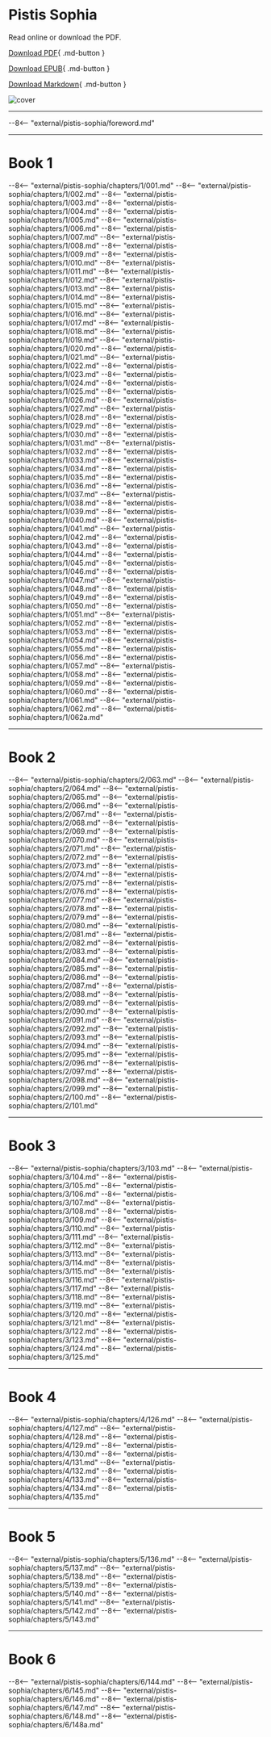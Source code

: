 # Pistis Sophia

Read online or download the PDF.

[Download PDF](downloads/pistis-sophia.pdf){ .md-button }

[Download EPUB](downloads/pistis-sophia.epub){ .md-button }

[Download Markdown](downloads/pistis-sophia.md){ .md-button }

![cover](downloads/cover.png)

---

--8<-- "external/pistis-sophia/foreword.md"

---

# Book 1

--8<-- "external/pistis-sophia/chapters/1/001.md"
--8<-- "external/pistis-sophia/chapters/1/002.md"
--8<-- "external/pistis-sophia/chapters/1/003.md"
--8<-- "external/pistis-sophia/chapters/1/004.md"
--8<-- "external/pistis-sophia/chapters/1/005.md"
--8<-- "external/pistis-sophia/chapters/1/006.md"
--8<-- "external/pistis-sophia/chapters/1/007.md"
--8<-- "external/pistis-sophia/chapters/1/008.md"
--8<-- "external/pistis-sophia/chapters/1/009.md"
--8<-- "external/pistis-sophia/chapters/1/010.md"
--8<-- "external/pistis-sophia/chapters/1/011.md"
--8<-- "external/pistis-sophia/chapters/1/012.md"
--8<-- "external/pistis-sophia/chapters/1/013.md"
--8<-- "external/pistis-sophia/chapters/1/014.md"
--8<-- "external/pistis-sophia/chapters/1/015.md"
--8<-- "external/pistis-sophia/chapters/1/016.md"
--8<-- "external/pistis-sophia/chapters/1/017.md"
--8<-- "external/pistis-sophia/chapters/1/018.md"
--8<-- "external/pistis-sophia/chapters/1/019.md"
--8<-- "external/pistis-sophia/chapters/1/020.md"
--8<-- "external/pistis-sophia/chapters/1/021.md"
--8<-- "external/pistis-sophia/chapters/1/022.md"
--8<-- "external/pistis-sophia/chapters/1/023.md"
--8<-- "external/pistis-sophia/chapters/1/024.md"
--8<-- "external/pistis-sophia/chapters/1/025.md"
--8<-- "external/pistis-sophia/chapters/1/026.md"
--8<-- "external/pistis-sophia/chapters/1/027.md"
--8<-- "external/pistis-sophia/chapters/1/028.md"
--8<-- "external/pistis-sophia/chapters/1/029.md"
--8<-- "external/pistis-sophia/chapters/1/030.md"
--8<-- "external/pistis-sophia/chapters/1/031.md"
--8<-- "external/pistis-sophia/chapters/1/032.md"
--8<-- "external/pistis-sophia/chapters/1/033.md"
--8<-- "external/pistis-sophia/chapters/1/034.md"
--8<-- "external/pistis-sophia/chapters/1/035.md"
--8<-- "external/pistis-sophia/chapters/1/036.md"
--8<-- "external/pistis-sophia/chapters/1/037.md"
--8<-- "external/pistis-sophia/chapters/1/038.md"
--8<-- "external/pistis-sophia/chapters/1/039.md"
--8<-- "external/pistis-sophia/chapters/1/040.md"
--8<-- "external/pistis-sophia/chapters/1/041.md"
--8<-- "external/pistis-sophia/chapters/1/042.md"
--8<-- "external/pistis-sophia/chapters/1/043.md"
--8<-- "external/pistis-sophia/chapters/1/044.md"
--8<-- "external/pistis-sophia/chapters/1/045.md"
--8<-- "external/pistis-sophia/chapters/1/046.md"
--8<-- "external/pistis-sophia/chapters/1/047.md"
--8<-- "external/pistis-sophia/chapters/1/048.md"
--8<-- "external/pistis-sophia/chapters/1/049.md"
--8<-- "external/pistis-sophia/chapters/1/050.md"
--8<-- "external/pistis-sophia/chapters/1/051.md"
--8<-- "external/pistis-sophia/chapters/1/052.md"
--8<-- "external/pistis-sophia/chapters/1/053.md"
--8<-- "external/pistis-sophia/chapters/1/054.md"
--8<-- "external/pistis-sophia/chapters/1/055.md"
--8<-- "external/pistis-sophia/chapters/1/056.md"
--8<-- "external/pistis-sophia/chapters/1/057.md"
--8<-- "external/pistis-sophia/chapters/1/058.md"
--8<-- "external/pistis-sophia/chapters/1/059.md"
--8<-- "external/pistis-sophia/chapters/1/060.md"
--8<-- "external/pistis-sophia/chapters/1/061.md"
--8<-- "external/pistis-sophia/chapters/1/062.md"
--8<-- "external/pistis-sophia/chapters/1/062a.md"

---

# Book 2

--8<-- "external/pistis-sophia/chapters/2/063.md"
--8<-- "external/pistis-sophia/chapters/2/064.md"
--8<-- "external/pistis-sophia/chapters/2/065.md"
--8<-- "external/pistis-sophia/chapters/2/066.md"
--8<-- "external/pistis-sophia/chapters/2/067.md"
--8<-- "external/pistis-sophia/chapters/2/068.md"
--8<-- "external/pistis-sophia/chapters/2/069.md"
--8<-- "external/pistis-sophia/chapters/2/070.md"
--8<-- "external/pistis-sophia/chapters/2/071.md"
--8<-- "external/pistis-sophia/chapters/2/072.md"
--8<-- "external/pistis-sophia/chapters/2/073.md"
--8<-- "external/pistis-sophia/chapters/2/074.md"
--8<-- "external/pistis-sophia/chapters/2/075.md"
--8<-- "external/pistis-sophia/chapters/2/076.md"
--8<-- "external/pistis-sophia/chapters/2/077.md"
--8<-- "external/pistis-sophia/chapters/2/078.md"
--8<-- "external/pistis-sophia/chapters/2/079.md"
--8<-- "external/pistis-sophia/chapters/2/080.md"
--8<-- "external/pistis-sophia/chapters/2/081.md"
--8<-- "external/pistis-sophia/chapters/2/082.md"
--8<-- "external/pistis-sophia/chapters/2/083.md"
--8<-- "external/pistis-sophia/chapters/2/084.md"
--8<-- "external/pistis-sophia/chapters/2/085.md"
--8<-- "external/pistis-sophia/chapters/2/086.md"
--8<-- "external/pistis-sophia/chapters/2/087.md"
--8<-- "external/pistis-sophia/chapters/2/088.md"
--8<-- "external/pistis-sophia/chapters/2/089.md"
--8<-- "external/pistis-sophia/chapters/2/090.md"
--8<-- "external/pistis-sophia/chapters/2/091.md"
--8<-- "external/pistis-sophia/chapters/2/092.md"
--8<-- "external/pistis-sophia/chapters/2/093.md"
--8<-- "external/pistis-sophia/chapters/2/094.md"
--8<-- "external/pistis-sophia/chapters/2/095.md"
--8<-- "external/pistis-sophia/chapters/2/096.md"
--8<-- "external/pistis-sophia/chapters/2/097.md"
--8<-- "external/pistis-sophia/chapters/2/098.md"
--8<-- "external/pistis-sophia/chapters/2/099.md"
--8<-- "external/pistis-sophia/chapters/2/100.md"
--8<-- "external/pistis-sophia/chapters/2/101.md"

---

# Book 3

--8<-- "external/pistis-sophia/chapters/3/103.md"
--8<-- "external/pistis-sophia/chapters/3/104.md"
--8<-- "external/pistis-sophia/chapters/3/105.md"
--8<-- "external/pistis-sophia/chapters/3/106.md"
--8<-- "external/pistis-sophia/chapters/3/107.md"
--8<-- "external/pistis-sophia/chapters/3/108.md"
--8<-- "external/pistis-sophia/chapters/3/109.md"
--8<-- "external/pistis-sophia/chapters/3/110.md"
--8<-- "external/pistis-sophia/chapters/3/111.md"
--8<-- "external/pistis-sophia/chapters/3/112.md"
--8<-- "external/pistis-sophia/chapters/3/113.md"
--8<-- "external/pistis-sophia/chapters/3/114.md"
--8<-- "external/pistis-sophia/chapters/3/115.md"
--8<-- "external/pistis-sophia/chapters/3/116.md"
--8<-- "external/pistis-sophia/chapters/3/117.md"
--8<-- "external/pistis-sophia/chapters/3/118.md"
--8<-- "external/pistis-sophia/chapters/3/119.md"
--8<-- "external/pistis-sophia/chapters/3/120.md"
--8<-- "external/pistis-sophia/chapters/3/121.md"
--8<-- "external/pistis-sophia/chapters/3/122.md"
--8<-- "external/pistis-sophia/chapters/3/123.md"
--8<-- "external/pistis-sophia/chapters/3/124.md"
--8<-- "external/pistis-sophia/chapters/3/125.md"

---

# Book 4

--8<-- "external/pistis-sophia/chapters/4/126.md"
--8<-- "external/pistis-sophia/chapters/4/127.md"
--8<-- "external/pistis-sophia/chapters/4/128.md"
--8<-- "external/pistis-sophia/chapters/4/129.md"
--8<-- "external/pistis-sophia/chapters/4/130.md"
--8<-- "external/pistis-sophia/chapters/4/131.md"
--8<-- "external/pistis-sophia/chapters/4/132.md"
--8<-- "external/pistis-sophia/chapters/4/133.md"
--8<-- "external/pistis-sophia/chapters/4/134.md"
--8<-- "external/pistis-sophia/chapters/4/135.md"

---

# Book 5

--8<-- "external/pistis-sophia/chapters/5/136.md"
--8<-- "external/pistis-sophia/chapters/5/137.md"
--8<-- "external/pistis-sophia/chapters/5/138.md"
--8<-- "external/pistis-sophia/chapters/5/139.md"
--8<-- "external/pistis-sophia/chapters/5/140.md"
--8<-- "external/pistis-sophia/chapters/5/141.md"
--8<-- "external/pistis-sophia/chapters/5/142.md"
--8<-- "external/pistis-sophia/chapters/5/143.md"

---

# Book 6

--8<-- "external/pistis-sophia/chapters/6/144.md"
--8<-- "external/pistis-sophia/chapters/6/145.md"
--8<-- "external/pistis-sophia/chapters/6/146.md"
--8<-- "external/pistis-sophia/chapters/6/147.md"
--8<-- "external/pistis-sophia/chapters/6/148.md"
--8<-- "external/pistis-sophia/chapters/6/148a.md"
